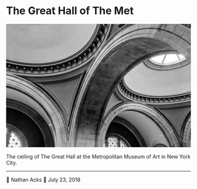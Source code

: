 # The Great Hall of The Met

![The arches and domes over The Great Hall of the Metropolitan Museum of Art](assets/7e829bf72f17dfa6f84a83e97e5aaa77.webp)

The ceiling of The Great Hall at the Metropolitan Museum of Art in New York City.

- - - -

👤 Nathan Acks
📅 July 23, 2018
